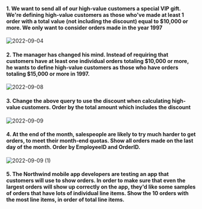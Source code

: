 #### 1. We want to send all of our high-value customers a special VIP gift. We're defining high-value customers as those who've made at least 1 order with a total value (not including the discount) equal to $10,000 or more. We only want to consider orders made in the year 1997

![2022-09-04](https://user-images.githubusercontent.com/111266884/188295173-f9ddbb37-27ca-47b0-9eb6-ea7b854176ad.png)

#### 2. The manager has changed his mind. Instead of requiring that customers have at least one individual orders totaling $10,000 or more, he wants to define high-value customers as those who have orders totaling $15,000 or more in 1997.

![2022-09-08](https://user-images.githubusercontent.com/111266884/189024833-f5e1ae4a-b6a2-4f32-8e0d-468f0ff2feee.png)

#### 3. Change the above query to use the discount when calculating high-value customers. Order by the total amount which includes the discount

![2022-09-09](https://user-images.githubusercontent.com/111266884/189392140-0fd7f9c0-d5df-446b-91df-a2c2dcbae10d.png)

#### 4. At the end of the month, salespeople are likely to try much harder to get orders, to meet their month-end quotas. Show all orders made on the last day of the month. Order by EmployeeID and OrderID.

![2022-09-09 (1)](https://user-images.githubusercontent.com/111266884/189392992-415e2fe2-90da-4488-b740-ba1f933f4c7b.png)

#### 5. The Northwind mobile app developers are testing an app that customers will use to show orders. In order to make sure that even the largest orders will show up correctly on the app, they'd like some samples of orders that have lots of individual line items. Show the 10 orders with the most line items, in order of total line items.






